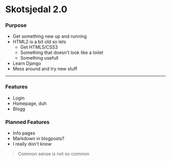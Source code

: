 Skotsjedal 2.0
=============

### Purpose
* Get something new up and running
* HTML2 is a bit old so lets
    * Get HTML5/CSS3
    * Something that doesn't look like a toilet
    * Something usefull
* Learn Django
* Mess around and try new stuff

---

### Features
* Login
* Homepage, duh
* Blogg

### Planned Features
* Info pages
* Markdown in blogposts?
* I really don't know

> Common sense is not so common

